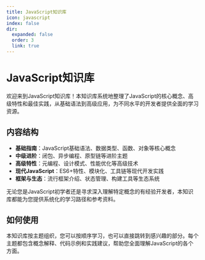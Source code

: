 ```yaml
---
title: JavaScript知识库
icon: javascript
index: false
dir:
  expanded: false
  order: 3
  link: true
---
```


# JavaScript知识库

欢迎来到JavaScript知识库！本知识库系统地整理了JavaScript的核心概念、高级特性和最佳实践，从基础语法到高级应用，为不同水平的开发者提供全面的学习资源。

## 内容结构

- **基础指南**：JavaScript基础语法、数据类型、函数、对象等核心概念
- **中级进阶**：闭包、异步编程、原型链等进阶主题
- **高级特性**：元编程、设计模式、性能优化等高级技术
- **现代JavaScript**：ES6+特性、模块化、工具链等现代开发实践
- **框架与生态**：流行框架介绍、状态管理、构建工具等生态系统

无论您是JavaScript初学者还是寻求深入理解特定概念的有经验开发者，本知识库都能为您提供系统化的学习路径和参考资料。

## 如何使用

本知识库按主题组织，您可以按顺序学习，也可以直接跳转到感兴趣的部分。每个主题都包含概念解释、代码示例和实践建议，帮助您全面理解JavaScript的各个方面。

